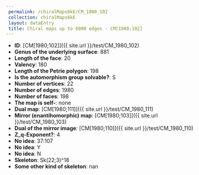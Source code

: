 ```yaml
--- 
 permalink: /chiralMaps6kE/CM_1980_102 
 collection: chiralMaps6kE
 layout: dataEntry
 title: Chiral maps up to 6000 edges - CM[1980;102]
---
```


- **ID**: [CM[1980;102]]({{ site.url }}/test/CM_1980_102)
- **Genus of the underlying surface**: 881
- **Length of the face**: 20
- **Valency**: 180
- **Length of the Petrie polygon**: 198
- **Is the automorphism group solvable?**: S
- **Number of vertices**: 22
- **Number of edges**: 1980
- **Number of faces**: 198
- **The map is self-**: none
- **Dual map**: [CM[1980;111]]({{ site.url }}/test/CM_1980_111)
- **Mirror (enantihomorphic) map**: [CM[1980;103]]({{ site.url }}/test/CM_1980_103)
- **Dual of the mirror image**: [CM[1980;110]]({{ site.url }}/test/CM_1980_110)
- **Z_q-Exponent?**: 4
- **No idea**:  37:107
- **No idea**: Y
- **No idea**: N
- **Skeleton**: Sk(22;3)^18
- **Some other kind of skeleton**: nan
